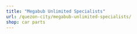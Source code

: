 ```yaml
---
title: "Megabub Unlimited Specialists"
url: /quezon-city/megabub-unlimited-specialists/
shop: car parts
---
```

